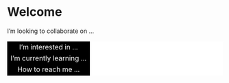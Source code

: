 <h1>Welcome</h1>

  <table style="background-color: #ffffff;">
    <tr style="background-color: #000000; text-align: center; -webkit-text-fill-color: #ffffff;">
      <td>I’m interested in ...</td>
    </tr>
    <tr style="background-color: #000000; text-align: center; -webkit-text-fill-color: #ffffff;">
      <td>I’m currently learning ...</td>
    </tr>
    <tr style="background-color: #000000; text-align: center; -webkit-text-fill-color: #ffffff;"
      <td>I’m looking to collaborate on ...</td>
    </tr>
    <tr style="background-color: #000000; text-align: center; -webkit-text-fill-color: #ffffff;">
      <td>How to reach me ...</td>
    </tr>
  </table>
<!---
leoraisilva/leoraisilva is a ✨ special ✨ repository because its `README.md` (this file) appears on your GitHub profile.
You can click the Preview link to take a look at your changes.
--->
